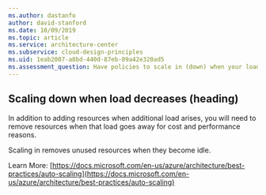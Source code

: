 ```yaml
---
ms.author: dastanfo
author: david-stanford
ms.date: 10/09/2019
ms.topic: article
ms.service: architecture-center
ms.subservice: cloud-design-principles
ms.uid: 1eab2007-a8bd-440d-87eb-09a42e320ad5
ms.assessment_question: Have policies to scale in (down) when your load decreases?
---
```

## Scaling down when load decreases (heading)

<div class="alert is-warning"><p>In addition to adding resources when additional load arises, you will need to remove resources when that load goes away for cost and performance reasons.</p></div>

Scaling in removes unused resources when they become idle.

Learn More: [https://docs.microsoft.com/en-us/azure/architecture/best-practices/auto-scaling](https://docs.microsoft.com/en-us/azure/architecture/best-practices/auto-scaling)